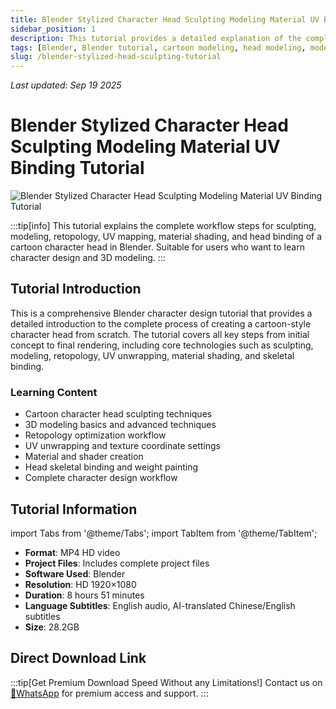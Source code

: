 ```yaml
---
title: Blender Stylized Character Head Sculpting Modeling Material UV Binding Tutorial Chinese/English Subtitles
sidebar_position: 1
description: This tutorial provides a detailed explanation of the complete workflow steps for sculpting, modeling, retopology, UV mapping, material shading, and head binding of a cartoon character head in Blender, including 8 hours and 51 minutes of HD video tutorials and project files.
tags: [Blender, Blender tutorial, cartoon modeling, head modeling, modeling tutorial, rigging tutorial, sculpting tutorial, Chinese subtitles, 3D modeling, character design]
slug: /blender-stylized-head-sculpting-tutorial
---
```

<!--Above is frontmatter Part-generate depend on content meet Google Seo, you need to balance automation efficiency with Google's core ranking factors—especially E-E-A-T (Experience, Expertise, Authoritativeness, Trustworthiness) -->
*Last updated: Sep 19 2025*<!--generate depend on file modified time -->

<!--First Part-This is Title -->
# Blender Stylized Character Head Sculpting Modeling Material UV Binding Tutorial

<!--Second Part-This is First Banner -->
![Blender Stylized Character Head Sculpting Modeling Material UV Binding Tutorial](https://www.gfxcamp.com/wp-content/uploads/2025/09/How-to-Sculpt-a-Stylized-Head-in-Blender.jpg)

:::tip[info]
This tutorial explains the complete workflow steps for sculpting, modeling, retopology, UV mapping, material shading, and head binding of a cartoon character head in Blender. Suitable for users who want to learn character design and 3D modeling.
:::

## Tutorial Introduction

This is a comprehensive Blender character design tutorial that provides a detailed introduction to the complete process of creating a cartoon-style character head from scratch. The tutorial covers all key steps from initial concept to final rendering, including core technologies such as sculpting, modeling, retopology, UV unwrapping, material shading, and skeletal binding.

### Learning Content

- Cartoon character head sculpting techniques
- 3D modeling basics and advanced techniques
- Retopology optimization workflow
- UV unwrapping and texture coordinate settings
- Material and shader creation
- Head skeletal binding and weight painting
- Complete character design workflow

## Tutorial Information

import Tabs from '@theme/Tabs';
import TabItem from '@theme/TabItem';

<Tabs>
  <TabItem value="info" label="Basic Information" default>
    <ul>
      <li><strong>Format</strong>: MP4 HD video</li>
      <li><strong>Project Files</strong>: Includes complete project files</li>
      <li><strong>Software Used</strong>: Blender</li>
      <li><strong>Resolution</strong>: HD 1920×1080</li>
      <li><strong>Duration</strong>: 8 hours 51 minutes</li>
      <li><strong>Language Subtitles</strong>: English audio, AI-translated Chinese/English subtitles</li>
      <li><strong>Size</strong>: 28.2GB</li>
    </ul>
  </TabItem>
</Tabs>

## Direct Download Link
:::tip[Get Premium Download Speed Without any Limitations!]
Contact us on [💬WhatsApp](https://wa.me/+8613237610083) for premium  access and support.
:::

